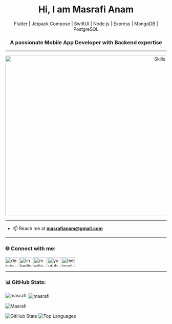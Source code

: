 <!-- Banner Image -->
<h1 align="center">Hi, I am Masrafi Anam</h1>
<p align="center">
Flutter | Jetpack Compose | SwiftUI | Node.js | Express | MongoDB | PostgreSQL
</p>

<h3 align="center">A passionate Mobile App Developer with Backend expertise</h3>

---

<p align="center">
  <img src="https://github.com/Masrafi/Masrafi/blob/main/intro.png" alt="Skills Banner", height="500", width="1000" />
</p>

---

- 📫 Reach me at **masrafianam@gmail.com**

---

<h3 align="left">🌐 Connect with me:</h3>
<p align="left">
<a href="https://dev.to/masrafi_anam_9efdc6e67df1" target="blank"><img align="center" src="https://raw.githubusercontent.com/rahuldkjain/github-profile-readme-generator/master/src/images/icons/Social/devto.svg" alt="dev.to" height="30" width="40" /></a>
<a href="https://www.linkedin.com/in/masrafi-anam-703849152/" target="blank"><img align="center" src="https://raw.githubusercontent.com/rahuldkjain/github-profile-readme-generator/master/src/images/icons/Social/linked-in-alt.svg" alt="linkedin" height="30" width="40" /></a>
<a href="https://medium.com/@masrafianam" target="blank"><img align="center" src="https://raw.githubusercontent.com/rahuldkjain/github-profile-readme-generator/master/src/images/icons/Social/medium.svg" alt="medium" height="30" width="40" /></a>
<a href="https://www.youtube.com/channel/ucajaw1yhfothcrlshzmxisg" target="blank"><img align="center" src="https://raw.githubusercontent.com/rahuldkjain/github-profile-readme-generator/master/src/images/icons/Social/youtube.svg" alt="youtube" height="30" width="40" /></a>
<a href="https://leetcode.com/u/masrafi_42/" target="blank"><img align="center" src="https://raw.githubusercontent.com/rahuldkjain/github-profile-readme-generator/master/src/images/icons/Social/leet-code.svg" alt="leetcode" height="30" width="40" /></a>
</p>

---
<!--
<h3 align="left">🛠 Languages & Tools:</h3>
<p align="left">
<a href="https://flutter.dev/" target="_blank"><img src="https://www.vectorlogo.zone/logos/flutterio/flutterio-icon.svg" alt="flutter" width="40" height="40"/></a>
<a href="https://developer.android.com/jetpack/compose" target="_blank"><img src="https://cdn.jsdelivr.net/gh/devicons/devicon@latest/icons/jetpackcompose/jetpackcompose-original.svg" alt="jetpack compose" width="40" height="40"/></a>
<a href="https://developer.apple.com/swift/" target="_blank"><img src="https://raw.githubusercontent.com/devicons/devicon/master/icons/swift/swift-original.svg" alt="swiftui" width="40" height="40"/></a>
<a href="https://nodejs.org/" target="_blank"><img src="https://raw.githubusercontent.com/devicons/devicon/master/icons/nodejs/nodejs-original-wordmark.svg" alt="nodejs" width="40" height="40"/></a>
<a href="https://expressjs.com/" target="_blank"><img src="https://raw.githubusercontent.com/devicons/devicon/master/icons/express/express-original.svg" alt="express" width="40" height="40"/></a>
<a href="https://www.mongodb.com/" target="_blank"><img src="https://raw.githubusercontent.com/devicons/devicon/master/icons/mongodb/mongodb-original-wordmark.svg" alt="mongodb" width="40" height="40"/></a>
<a href="https://www.postgresql.org/" target="_blank"><img src="https://raw.githubusercontent.com/devicons/devicon/master/icons/postgresql/postgresql-original-wordmark.svg" alt="postgresql" width="40" height="40"/></a>
<a href="https://git-scm.com/" target="_blank"><img src="https://www.vectorlogo.zone/logos/git-scm/git-scm-icon.svg" alt="git" width="40" height="40"/></a>
<a href="https://www.figma.com/" target="_blank"><img src="https://www.vectorlogo.zone/logos/figma/figma-icon.svg" alt="figma" width="40" height="40"/></a>
<a href="https://firebase.google.com/" target="_blank"><img src="https://www.vectorlogo.zone/logos/firebase/firebase-icon.svg" alt="firebase" width="40" height="40"/></a>
</p>

---
-->

<h3 align="left">📊 GitHub Stats:</h3>
<p><img align="left" src="https://github-readme-stats.vercel.app/api/top-langs?username=masrafi&show_icons=true&locale=en&layout=compact&theme=radical" alt="masrafi" />
</p> <p>&nbsp;<img align="center" src="https://github-readme-stats.vercel.app/api?username=masrafi&show_icons=true&locale=en&theme=radical" alt="masrafi" /></p> 
<p> <img align="center" src="https://streak-stats.demolab.com?user=Masrafi&theme=radical" alt="Masrafi" /> </p>

![GitHub Stats](https://github-readme-stats.vercel.app/api?username=Masrafi&show_icons=true&theme=radical)
![Top Languages](https://github-readme-stats.vercel.app/api/top-langs?username=Masrafi&layout=compact&theme=radical)



